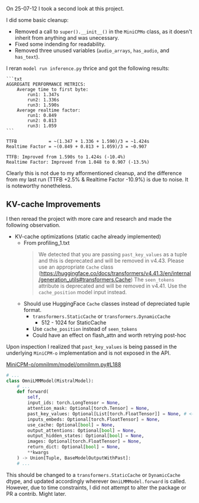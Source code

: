 On 25-07-12 I took a second look at this project.

I did some basic cleanup:

- Removed a call to `super().__init__()` in the `MiniCPMo` class, as it doesn't inherit from anything and was unecessary.
- Fixed some indending for readability.
- Removed three unused variables (`audio_arrays`, `has_audio`, and `has_text`).

I reran `model run inference.py` thrice and got the following results:

    ```txt
    AGGREGATE PERFORMANCE METRICS:
        Average time to first byte: 
            run1: 1.347s
            run2: 1.336s
            run3: 1.590s
        Average realtime factor:
            run1: 0.849
            run2: 0.813
            run3: 1.059
    ```

    TTFB            = ~(1.347 + 1.336 + 1.590)/3 = ~1.424s
    Realtime Factor = ~(0.849 + 0.813 + 1.059)/3 = ~0.907

    TTFB: Improved from 1.590s to 1.424s (-10.4%)
    Realtime Factor: Improved from 1.048 to 0.907 (-13.5%)

Clearly this is not due to my afformentioned cleanup, and the difference from my last run (TTFB +2.5% & Realtime Factor -10.9%) is due to noise. It is noteworthy nonetheless.

## KV-cache Improvements

I then reread the project with more care and research and made the following observation.

- KV-cache optimizations (static cache already implemented)
    - From profiling_1.txt
        > We detected that you are passing `past_key_values` as a tuple and this
        > is deprecated and will be removed in v4.43. Please use an appropriate
        > `Cache` class
        > (https://huggingface.co/docs/transformers/v4.41.3/en/internal/generation_utils#transformers.Cache)
        > The `seen_tokens` attribute is deprecated and will be removed in
        > v4.41. Use the `cache_position` model input instead. 
    - Should use HuggingFace `Cache` classes instead of depreciated tuple format.
        - `transformers.StaticCache` or `transformers.DynamicCache`
            - 512 - 1024 for StaticCache
        - Use `cache_position` instead of `seen_tokens`
        - Could have an effect on flash_attn and worth retrying post-hoc

Upon inspection I realized that `past_key_values` is being passed in the underlying `MiniCPM-o` implementation and is not exposed in the API.

[MiniCPM-o/omnilmm/model/omnilmm.py#L188](https://github.com/OpenBMB/MiniCPM-o/blob/2d9919ac6998e603f9a6fa23f61a82d8e43617f6/omnilmm/model/omnilmm.py#L188)

```python
# ...
class OmniLMMModel(MistralModel):
    # ...
    def forward(
        self,
        input_ids: torch.LongTensor = None,
        attention_mask: Optional[torch.Tensor] = None,
        past_key_values: Optional[List[torch.FloatTensor]] = None, # <- HERE
        inputs_embeds: Optional[torch.FloatTensor] = None,
        use_cache: Optional[bool] = None,
        output_attentions: Optional[bool] = None,
        output_hidden_states: Optional[bool] = None,
        images: Optional[torch.FloatTensor] = None,
        return_dict: Optional[bool] = None,
        **kwargs
    ) -> Union[Tuple, BaseModelOutputWithPast]:
    # ...
```

This should be changed to a `transformers.StaticCache` or `DynamicCache` dtype, and updated accordingly wherever `OmniLMMModel.forward` is called. However, due to time constraints, I did not attempt to alter the package or PR a contrib. Might later.